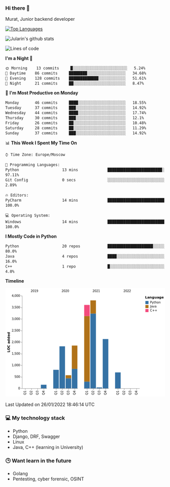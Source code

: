 ### Hi there 👋

Murat, Junior backend developer

[![Top Languages](https://github-readme-stats.vercel.app/api/top-langs/?username=Jularin&layout=compact)]()

![Jularin's github stats](https://github-readme-stats.vercel.app/api?username=Jularin&show_icons=true&include_all_commits=true&count_private=true)

<!--START_SECTION:waka-->
![Lines of code](https://img.shields.io/badge/From%20Hello%20World%20I%27ve%20Written-15%20Thousand%20lines%20of%20code-blue)

**I'm a Night 🦉** 

```text
🌞 Morning    13 commits     █░░░░░░░░░░░░░░░░░░░░░░░░   5.24% 
🌆 Daytime    86 commits     ████████░░░░░░░░░░░░░░░░░   34.68% 
🌃 Evening    128 commits    █████████████░░░░░░░░░░░░   51.61% 
🌙 Night      21 commits     ██░░░░░░░░░░░░░░░░░░░░░░░   8.47%

```
📅 **I'm Most Productive on Monday** 

```text
Monday       46 commits     ████░░░░░░░░░░░░░░░░░░░░░   18.55% 
Tuesday      37 commits     ███░░░░░░░░░░░░░░░░░░░░░░   14.92% 
Wednesday    44 commits     ████░░░░░░░░░░░░░░░░░░░░░   17.74% 
Thursday     30 commits     ███░░░░░░░░░░░░░░░░░░░░░░   12.1% 
Friday       26 commits     ██░░░░░░░░░░░░░░░░░░░░░░░   10.48% 
Saturday     28 commits     ██░░░░░░░░░░░░░░░░░░░░░░░   11.29% 
Sunday       37 commits     ███░░░░░░░░░░░░░░░░░░░░░░   14.92%

```


📊 **This Week I Spent My Time On** 

```text
⌚︎ Time Zone: Europe/Moscow

💬 Programming Languages: 
Python                   13 mins             ████████████████████████░   97.11% 
Git Config               0 secs              ░░░░░░░░░░░░░░░░░░░░░░░░░   2.89%

🔥 Editors: 
PyCharm                  14 mins             █████████████████████████   100.0%

💻 Operating System: 
Windows                  14 mins             █████████████████████████   100.0%

```

**I Mostly Code in Python** 

```text
Python                   20 repos            ████████████████████░░░░░   80.0% 
Java                     4 repos             ████░░░░░░░░░░░░░░░░░░░░░   16.0% 
C++                      1 repo              █░░░░░░░░░░░░░░░░░░░░░░░░   4.0%

```


**Timeline**

![Chart not found](https://raw.githubusercontent.com/Jularin/Jularin/main/charts/bar_graph.png) 


 Last Updated on 26/01/2022 18:46:14 UTC
<!--END_SECTION:waka-->

### 💻 My technology stack
 - Python
 - Django, DRF, Swagger
 - Linux 
 - Java, C++ (learning in University)

### 🕒 Want learn in the future
 - Golang
 - Pentesting, cyber forensic, OSINT
